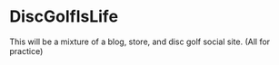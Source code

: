 # DiscGolfIsLife
This will be a mixture of a blog, store, and disc golf social site. (All for practice)
